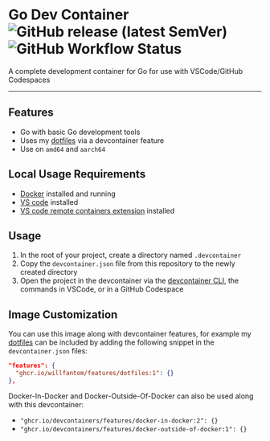 # Go Dev Container    ![GitHub release (latest SemVer)](https://img.shields.io/github/v/tag/willfantom/devcontainer-go?display_name=tag&label=%20&sort=semver)  ![GitHub Workflow Status](https://img.shields.io/github/actions/workflow/status/willfantom/devcontainer-go/release.yml?label=%20&logo=github)

A complete development container for Go for use with VSCode/GitHub Codespaces

---

## Features

 - Go with basic Go development tools
 - Uses my [dotfiles](https://github.com/willfantom/.files) via a devcontainer feature
 - Use on `amd64` and `aarch64`

## Local Usage Requirements

- [Docker](https://www.docker.com/products/docker-desktop) installed and running
- [VS code](https://code.visualstudio.com/download) installed
- [VS code remote containers extension](https://marketplace.visualstudio.com/items?itemName=ms-vscode-remote.remote-containers) installed

## Usage

 1. In the root of your project, create a directory named `.devcontainer`
 2. Copy the `devcontainer.json` file from this repository to the newly created directory
 3. Open the project in the devcontainer via the [devcontainer CLI](https://github.com/devcontainers/cli), the commands in VSCode, or in a GitHub Codespace

## Image Customization

You can use this image along with devcontainer features, for example my [dotfiles](https://github.com/willfantom/.files) can be included by adding the following snippet in the `devcontainer.json` files:
```json
"features": {
  "ghcr.io/willfantom/features/dotfiles:1": {}
},
```
Docker-In-Docker and Docker-Outside-Of-Docker can also be used along with this devcontainer:
  - `"ghcr.io/devcontainers/features/docker-in-docker:2": {}`
  - `"ghcr.io/devcontainers/features/docker-outside-of-docker:1": {}`
